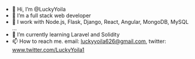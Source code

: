 - 👋 Hi, I’m @LuckyYoila
- 👀 I’m a full stack web developer
- 💼 I work with Node.js, Flask, Django, React, Angular, MongoDB, MySQL ...
- 🌱 I’m currently learning Laravel and Solidity
- 📫 How to reach me. email: luckyyoila626@gmail.com,  twitter: www.twitter.com/LuckyYoila1

<!---
LuckyYoila/LuckyYoila is a ✨ special ✨ repository because its `README.md` (this file) appears on your GitHub profile.
You can click the Preview link to take a look at your changes.
--->
